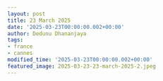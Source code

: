 ```yaml
---
layout: post
title: 23 March 2025
date: '2025-03-23T00:00:00.002+00:00'
author: Dedunu Dhananjaya
tags:
- france
- cannes
modified_time: '2025-03-23T00:00:00.002+00:00'
featured_image: 2025-03-23-23-march-2025-2.jpeg
---
```


